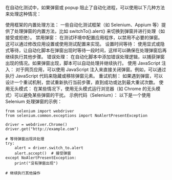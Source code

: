在自动化测试中，如果弹窗或 popup 阻止了自动化进程，可以使用以下几种方法来处理这种情况：

使用框架的内置处理方法：
一些自动化测试框架（如 Selenium、Appium 等）提供了处理弹窗的内置方法，比如 switchTo().alert() 来切换到弹窗并进行处理（如接受或拒绝）。
禁用弹窗：
在测试环境中配置应用程序，以禁用不必要的弹窗。这可以通过修改应用设置或使用测试配置来实现。
设置时间等待：
使用显式或隐式等待，让自动化脚本在弹窗出现时等待一段时间，这样可以确保在处理弹窗后再继续执行其他步骤。
错误处理：
在自动化脚本中添加错误处理逻辑，以捕获弹窗出现的情况。如果弹窗出现，脚本可以自动处理并继续执行。
使用 JavaScript 注入：
对于网页应用，可以使用 JavaScript 注入来直接关闭弹窗。例如，可以通过执行 JavaScript 代码来隐藏或移除弹窗元素。
重试机制：
如果遇到弹窗，可以设计一个重试机制，尝试重新执行当前步骤，直到成功或达到最大重试次数。
使用无头模式：
在某些情况下，使用无头模式运行浏览器（如 Chrome 的无头模式）可以避免某些弹窗的干扰。
示例代码（Selenium）：
以下是一个使用 Selenium 处理弹窗的示例：

```
from selenium import webdriver
from selenium.common.exceptions import NoAlertPresentException

driver = webdriver.Chrome()
driver.get("http://example.com")

# 等待弹窗出现并处理
try:
    alert = driver.switch_to.alert
    alert.accept()  # 接受弹窗
except NoAlertPresentException:
    print("没有弹窗出现")

# 继续执行其他操作

```

